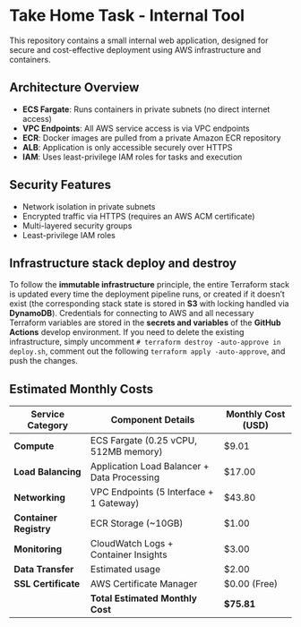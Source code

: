 # Take Home Task - Internal Tool

This repository contains a small internal web application, designed for secure and cost-effective deployment using AWS infrastructure and containers.

## Architecture Overview

- **ECS Fargate**: Runs containers in private subnets (no direct internet access)
- **VPC Endpoints**: All AWS service access is via VPC endpoints
- **ECR**: Docker images are pulled from a private Amazon ECR repository
- **ALB**: Application is only accessible securely over HTTPS
- **IAM**: Uses least-privilege IAM roles for tasks and execution


## Security Features

- Network isolation in private subnets
- Encrypted traffic via HTTPS (requires an AWS ACM certificate)
- Multi-layered security groups
- Least-privilege IAM roles

## Infrastructure stack deploy and destroy

To follow the **immutable infrastructure** principle, the entire Terraform stack is updated every time the deployment pipeline runs, or created if it doesn’t exist (the corresponding stack state is stored in **S3** with locking handled via **DynamoDB**).
Credentials for connecting to AWS and all necessary Terraform variables are stored in the **secrets and variables** of the **GitHub Actions** develop environment.
If you need to delete the existing infrastructure, simply uncomment `# terraform destroy -auto-approve in deploy.sh`, comment out the following `terraform apply -auto-approve`, and push the changes.

## Estimated Monthly Costs

| Service Category | Component Details | Monthly Cost (USD) |
|-----------------|-------------------|-------------------|
| **Compute** | ECS Fargate (0.25 vCPU, 512MB memory) | $9.01 |
| **Load Balancing** | Application Load Balancer + Data Processing | $17.00 |
| **Networking** | VPC Endpoints (5 Interface + 1 Gateway) | $43.80 |
| **Container Registry** | ECR Storage (~10GB) | $1.00 |
| **Monitoring** | CloudWatch Logs + Container Insights | $3.00 |
| **Data Transfer** | Estimated usage | $2.00 |
| **SSL Certificate** | AWS Certificate Manager | $0.00 (Free) |
| | **Total Estimated Monthly Cost** | **$75.81** |

